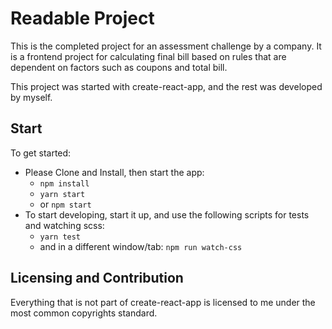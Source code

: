# Readable Project

This is the completed project for an assessment challenge by a company. It is a frontend project for calculating final bill based on rules that are dependent on factors such as coupons and total bill.

This project was started with create-react-app, and the rest was developed by myself.

## Start
To get started:

* Please Clone and Install, then start the app:
    - `npm install`
    - `yarn start`
    - or `npm start`
* To start developing, start it up, and use the following scripts for tests and watching scss:
    - `yarn test`
    - and in a different window/tab: `npm run watch-css`

## Licensing and Contribution

Everything that is not part of create-react-app is licensed to me under the most common copyrights standard.
